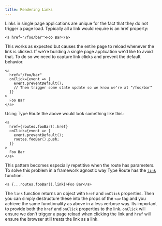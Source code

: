 ```yaml
---
title: Rendering Links
---
```


Links in single page applications are unique for the fact that they do not trigger a page load. Typically all a link would require is an href property:

```tsx
<a href="/foo/bar">Foo Bar</a>
```

This works as expected but causes the entire page to reload whenever the link is clicked. If we're building a single page application we'd like to avoid that. To do so we need to capture link clicks and prevent the default behavior.

```tsx
<a
  href="/foo/bar"
  onClick={event => {
    event.preventDefault();
    // Then trigger some state update so we know we're at "/foo/bar"
  }}
>
  Foo Bar
</a>
```

Using Type Route the above would look something like this:

```tsx
<a
  href={routes.fooBar().href}
  onClick={event => {
    event.preventDefault();
    routes.fooBar().push;
  }}
>
  Foo Bar
</a>
```

This pattern becomes especially repetitive when the route has parameters. To solve this problem in a framework agnostic way Type Route has the [`link`](../api-reference/route-definition/link.md) function.

```tsx
<a {...routes.fooBar().link}>Foo Bar</a>
```

The `link` function returns an object with `href` and `onClick` properties. Then you can simply destructure these into the props of the `<a>` tag and you achieve the same functionality as above in a less verbose way. Its important to provide both the `href` and `onClick` properties to the link. `onClick` will ensure we don't trigger a page reload when clicking the link and `href` will ensure the browser still treats the link as a link.
